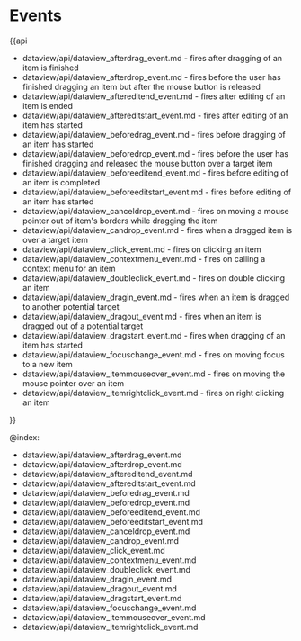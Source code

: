 Events
=========

{{api

- dataview/api/dataview_afterdrag_event.md - fires after dragging of an item is finished
- dataview/api/dataview_afterdrop_event.md - fires before the user has finished dragging an item but after the mouse button is released 
- dataview/api/dataview_aftereditend_event.md - fires after editing of an item is ended
- dataview/api/dataview_aftereditstart_event.md - fires after editing of an item has started
- dataview/api/dataview_beforedrag_event.md - fires before dragging of an item has started
- dataview/api/dataview_beforedrop_event.md - fires before the user has finished dragging and released the mouse button over a target item
- dataview/api/dataview_beforeeditend_event.md - fires before editing of an item is completed
- dataview/api/dataview_beforeeditstart_event.md - fires before editing of an item has started
- dataview/api/dataview_canceldrop_event.md - fires on moving a mouse pointer out of item's borders while dragging the item
- dataview/api/dataview_candrop_event.md - fires when a dragged item is over a target item
- dataview/api/dataview_click_event.md - fires on clicking an item
- dataview/api/dataview_contextmenu_event.md - fires on calling a context menu for an item
- dataview/api/dataview_doubleclick_event.md - fires on double clicking an item
- dataview/api/dataview_dragin_event.md - fires when an item is dragged to another potential target
- dataview/api/dataview_dragout_event.md - fires when an item is dragged out of a potential target
- dataview/api/dataview_dragstart_event.md - fires when dragging of an item has started
- dataview/api/dataview_focuschange_event.md - fires on moving focus to a new item
- dataview/api/dataview_itemmouseover_event.md - fires on moving the mouse pointer over an item
- dataview/api/dataview_itemrightclick_event.md - fires on right clicking an item

}}

@index:
- dataview/api/dataview_afterdrag_event.md
- dataview/api/dataview_afterdrop_event.md
- dataview/api/dataview_aftereditend_event.md
- dataview/api/dataview_aftereditstart_event.md
- dataview/api/dataview_beforedrag_event.md
- dataview/api/dataview_beforedrop_event.md
- dataview/api/dataview_beforeeditend_event.md
- dataview/api/dataview_beforeeditstart_event.md
- dataview/api/dataview_canceldrop_event.md
- dataview/api/dataview_candrop_event.md
- dataview/api/dataview_click_event.md
- dataview/api/dataview_contextmenu_event.md
- dataview/api/dataview_doubleclick_event.md
- dataview/api/dataview_dragin_event.md
- dataview/api/dataview_dragout_event.md
- dataview/api/dataview_dragstart_event.md
- dataview/api/dataview_focuschange_event.md
- dataview/api/dataview_itemmouseover_event.md
- dataview/api/dataview_itemrightclick_event.md
